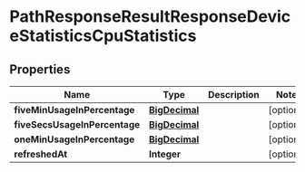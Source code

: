 
# PathResponseResultResponseDeviceStatisticsCpuStatistics

## Properties
Name | Type | Description | Notes
------------ | ------------- | ------------- | -------------
**fiveMinUsageInPercentage** | [**BigDecimal**](BigDecimal.md) |  |  [optional]
**fiveSecsUsageInPercentage** | [**BigDecimal**](BigDecimal.md) |  |  [optional]
**oneMinUsageInPercentage** | [**BigDecimal**](BigDecimal.md) |  |  [optional]
**refreshedAt** | **Integer** |  |  [optional]



